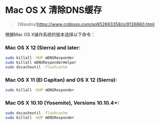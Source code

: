 [//]:# (2021/11/09 11:09|MaCBOOK|https://img0.baidu.com/it/u=3364720490,2135423737&fm=26&fmt=auto)
# Mac OS X 清除DNS缓存
> [Wasdns]https://www.cnblogs.com/qq952693358/p/9126860.html

根据Mac OS X操作系统的版本选择以下命令：

### Mac OS X 12 (Sierra) and later:
```bash
sudo killall -HUP mDNSResponder
sudo killall mDNSResponderHelper
sudo dscacheutil -flushcache
```

### Mac OS X 11 (El Capitan) and OS X 12 (Sierra):
```bash
sudo killall -HUP mDNSResponder
```

### Mac OS X 10.10 (Yosemite), Versions 10.10.4+:
```bash
sudo dscacheutil -flushcache
sudo killall -HUP mDNSResponder
```

